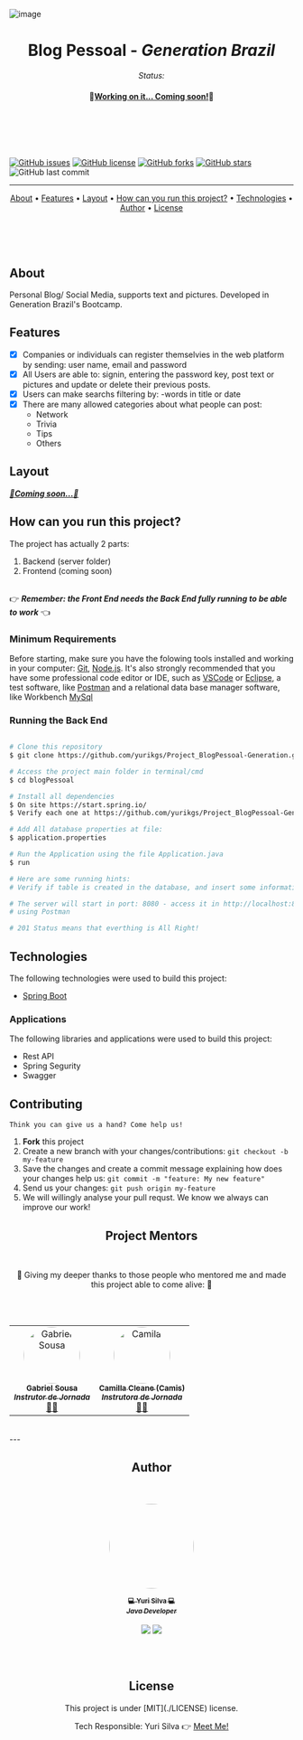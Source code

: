 <p align="center">
	
 ![image](https://user-images.githubusercontent.com/38916533/144778112-b36eab6a-34ec-477b-bcb4-c8194a9590c8.png)
  <h1 align="center"> Blog Pessoal - <i>Generation Brazil</i> </h1>
  <p align="center"><i>Status:</i></p>
  <h4 id="status" align="center">
  🚀<b><a href="#status">Working on it... Coming soon!</a></b>🚀
</h4>
<br><br><br><br>

  [![GitHub issues](https://img.shields.io/github/issues/yurikgs/Project_BlogPessoal-Generation?logo=GitHub)](https://github.com/yurikgs/Project_BlogPessoal-Generation/issues)
  [![GitHub license](https://img.shields.io/github/license/yurikgs/Project_BlogPessoal-Generation?color=3&logo=Github)](https://github.com/yurikgs/Project_BlogPessoal-Generation)
  [![GitHub forks](https://img.shields.io/github/forks/yurikgs/Project_BlogPessoal-Generation?logo=GitHub)](https://github.com/yurikgs/Project_BlogPessoal-Generation/network)
  [![GitHub stars](https://img.shields.io/github/stars/yurikgs/Project_BlogPessoal-Generation?logo=github)](https://github.com/yurikgs/Project_BlogPessoal-Generation/stargazers)
  ![GitHub last commit](https://img.shields.io/github/last-commit/yurikgs/Project_BlogPessoal-Generation)

------------------------------------
<div align="center">
 <a href="#about">About</a> •
 <a href="#features">Features</a> •
 <a href="#layout">Layout</a> • 
 <a href="#how-to-run">How can you run this project?</a> • 
 <a href="#technologies">Technologies</a> • 
 <a href="#Author">Author</a> • 
 <a href="#license">License</a>
</div>

<br><br><br>
<h2 id="about" align="left">About</h2>

<p align="left">
Personal Blog/ Social Media, supports text and pictures.
Developed in Generation Brazil's Bootcamp.
</p>
   
   
<h2 id="features" align="left">Features</h2>

- [x] Companies or individuals can register themselvies in the web platform by sending: user name, email and password
- [x] All Users are able to: signin, entering the password key, post text or pictures and update or delete their previous posts. 
- [x] Users can make searchs filtering by:
	-words in title or date
- [x] There are many allowed categories about what people can post:
	- Network
	- Trivia
	- Tips
	- Others

<h2 id="layout" align="left">Layout</h2>

<a id="coming-soon-2" href="#coming-soon-2"><b><i>🚀Coming soon...🚀</i></b></a>



<h2 id="how-to-run" align="left">How can you run this project?</h2>

The project has actually 2 parts:

1. Backend (server folder) 
2. Frontend (coming soon)
<br>
👉 <i><b>Remember: the Front End needs the Back End fully running to be able to work</b></i> 👈
<br>

<h3 id="min-requirements" align="left">Minimum Requirements</h3>

Before starting, make sure you have the folowing tools installed and working in your computer:
[Git](https://git-scm.com), [Node.js](https://nodejs.org/en/). 
It's also strongly recommended that you have some professional code editor or IDE, such as [VSCode](https://code.visualstudio.com/) or [Eclipse](https://www.eclipse.org/downloads/), a test software, like [Postman](https://www.postman.com/) and a relational data base manager software, like Workbench [MySql](https://www.mysql.com/)


<h3 id="running-back-end" align="left">Running the Back End</h3>

```bash

# Clone this repository
$ git clone https://github.com/yurikgs/Project_BlogPessoal-Generation.git

# Access the project main folder in terminal/cmd
$ cd blogPessoal

# Install all dependencies
$ On site https://start.spring.io/
$ Verify each one at https://github.com/yurikgs/Project_BlogPessoal-Generation/blob/main/BackEnd/blogpessoal/pom.xml

# Add All database properties at file:
$ application.properties

# Run the Application using the file Application.java
$ run 

# Here are some running hints:
# Verify if table is created in the database, and insert some information

# The server will start in port: 8080 - access it in http://localhost:8080
# using Postman

# 201 Status means that everthing is All Right!

```
<h2 id="technologies" align="left">Technologies</h2>

The following technologies were used to build this project: 

- [Spring Boot](https://start.spring.io/)


### Applications

The following libraries and applications were used to build this project:

- Rest API
- Spring Segurity 
- Swagger

<h2 id="contributing" align="left">Contributing</h2>

	Think you can give us a hand? Come help us!

1. **Fork** this project
2. Create a new branch with your changes/contributions: `git checkout -b my-feature`
3. Save the changes and create a commit message explaining how does your changes help us: `git commit -m "feature: My new feature"`
4. Send us your changes: `git push origin my-feature`
5. We will willingly analyse your pull requst. We know we always can improve our work!


<h2 id="mentors" align="center">Project Mentors</h2>

<br>

<p align = "center">👏 Giving my deeper thanks to those people who mentored me and made this project able to come alive: 👏</p>

<br><br>

<table align = "center">
  <tr>
	<td align="center"><a href="https://www.linkedin.com/in/gabriel-sousa-m-grande/"><img style="border-radius: 50%;" src="https://media-exp1.licdn.com/dms/image/C4E03AQGwXXBR0C0YrQ/profile-displayphoto-shrink_800_800/0/1594757046565?e=1644451200&v=beta&t=xEMwRcyxSiuT6ViATp4gykU3q1D2prQ4eTiF7KPH5XI" width="100px;" alt="Gabriel Sousa"/><br /><sub><b>Gabriel Sousa <br> <i>Instrutor de Jornada</i> </b></sub></a><br /><a href="https://github.com/sousagabriell" title="Instrutor de Jornada Generation Brasil">👨‍🚀</a></td> 
	<td align="center"><a href="https://www.linkedin.com/in/camillacleane/"><img style="border-radius: 50%;" src="https://media-exp1.licdn.com/dms/image/C4E03AQFuCk_tWw2oLw/profile-displayphoto-shrink_800_800/0/1633649644301?e=1644451200&v=beta&t=BnHo-Px4VEvlQWFmVn5GdPDxjtcg2thdgr_ZhfMc_C0" width="100px;" alt="Camila"/><br /><sub><b>Camilla Cleane (Camis) <br> <i>Instrutora de Jornada</i></b></sub></a><br /><a href="https://github.com/camillacleanne" title="Instrutora Generation Brasil">👨‍🚀</a></td> 
	  
</tr>
</table>

<br>
---

<h2 id="Author" align="center">Author</h2>
<div align="center">
	<br><br>
<a href="https://www.linkedin.com/in/yuri-silva-09539713a/">
 <img style="border-radius: 50%;" src="https://media-exp1.licdn.com/dms/image/C4E03AQF1YAqVYl1J-w/profile-displayphoto-shrink_800_800/0/1576322800107?e=1644451200&v=beta&t=wmnMDEyJxIjbyrnfDC320KZO7ZtOM95CfdyaxB8OpEw" width="150px;" alt=""/>
 <br>
	
 <sub><b>💻 Yuri Silva 💻<br> <i>Java Developer</i></b></sub></a> <a href="https://www.linkedin.com/in/yuri-silva-09539713a/" title="YuriSilva"></a>
 <br><br>
	<a href="https://www.linkedin.com/in/yuri-silva-09539713a/"> <img src="https://img.shields.io/badge/Linkedin-Yuri%20Silva-blue"></a>
	<a href="mailto:yurikgs@outlook.com"> <img src="https://img.shields.io/badge/Mail-Yuri%20Silva-brightgreen"></a>
 <div>
	 
 <br><br>
<h2 id="license" align="center">License</h2>

<div align="center">
This project is under [MIT](./LICENSE) license.

Tech Responsible: Yuri Silva 👉 [Meet Me!](https://www.linkedin.com/in/yuri-silva-dev/)
</div>
	
	
	
